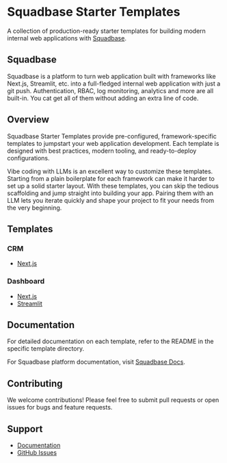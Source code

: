 # Squadbase Starter Templates

A collection of production-ready starter templates for building modern internal web applications with [Squadbase](https://www.squadbase.dev).

## Squadbase

Squadbase is a platform to turn web application built with frameworks like Next.js, Streamlit, etc. into a full-fledged internal web application with just a git push.
Authentication, RBAC, log monitoring, analytics and more are all built-in. You cat get all of them without adding an extra line of code.

## Overview

Squadbase Starter Templates provide pre-configured, framework-specific templates to jumpstart your web application development. Each template is designed with best practices, modern tooling, and ready-to-deploy configurations.

Vibe coding with LLMs is an excellent way to customize these templates. Starting from a plain boilerplate for each framework can make it harder to set up a solid starter layout. With these templates, you can skip the tedious scaffolding and jump straight into building your app.
Pairing them with an LLM lets you iterate quickly and shape your project to fit your needs from the very beginning.

## Templates

### CRM
- [Next.js](./crm/nextjs/)

### Dashboard
- [Next.js](./dashboard/nextjs/)
- [Streamlit](./dashboard/streamlit/)

## Documentation

For detailed documentation on each template, refer to the README in the specific template directory.

For Squadbase platform documentation, visit [Squadbase Docs](https://www.squadbase.dev/en/docs).

## Contributing

We welcome contributions! Please feel free to submit pull requests or open issues for bugs and feature requests.

## Support

- [Documentation](https://www.squadbase.dev/en/docs)
- [GitHub Issues](https://github.com/squadbase/squadbase-starter/issues)
